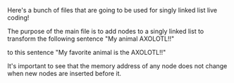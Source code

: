 Here's a bunch of files that are going to be used for singly linked list
live coding!

The purpose of the main file is to add nodes to a singly linked list to
transform the following sentence
  "My animal AXOLOTL!!"

to this sentence
  "My favorite animal is the AXOLOTL!!"

It's important to see that the memory address of any node does not
change when new nodes are inserted before it.
